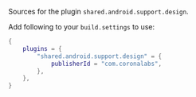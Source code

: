 Sources for the plugin `shared.android.support.design`.

Add following to your `build.settings` to use:
```lua
{
    plugins = {
        "shared.android.support.design" = {
            publisherId = "com.coronalabs",
        },
    },
}
```

